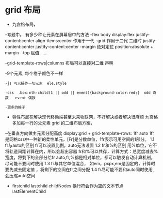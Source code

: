 # grid 布局

- 九宫格布局， 

-考题中， 有多少种让元素在屏幕居中的方法
    -flex body display:flex    justify-content:center  align-items:center   作用于一代
    -grid   作用于二代  二维时  justify-content:center  justify-content:center
    -margin   绝对定位 position:absolute +  margin—top  赋值
    -....


-grid-template-rows|columns
    布局可以直接对二维 声明

-9个元素,  每个格子颜色不一样
    
    -js 可以操作一切元素  ele.style 
    
    -css  .box:nth-child(1 || odd || event){background-color:red;}  odd 奇数   event 偶数  
    
    -更多的格子


- 弹性布局在解决现代移动端甚至未来物联网，不好解决或者解决很麻烦
    九宫格 多加每一行的父元素
    grid 的二维布局方案，


-在垂直方向做主元素分配高度
    display:grid + grid-template-rows: 1fr auto
    1fr是网格css中一种新的柔性单元。[Fr]是分数单位，1fr表示可用空间的1部分。
        1.1 fr与auto的区别
            fr可以设置比例，auto无法设置
        1.2 fr和%的区别
            用%单位，它不将轨道间距计算在内，所以会超出容器
            fr和%可以共存，计算方式：总宽度减去%宽度，将剩下的全部分给fr
            auto,fr,%都是相对单位，都可以触发自动计算机制，尽可能不要同时使用
        1.3 fr与其它单位混合，
            如em，pxpx,em是固定的，计算时要先减去固定值 ，将剩下的空间在fr之间分配
        1.4 fr尽可能不要和auto同时使用,会压缩auto空间

- firstchild  lastchild
    childNodes  换行符会作为空的文本节点
    lastElementChild
